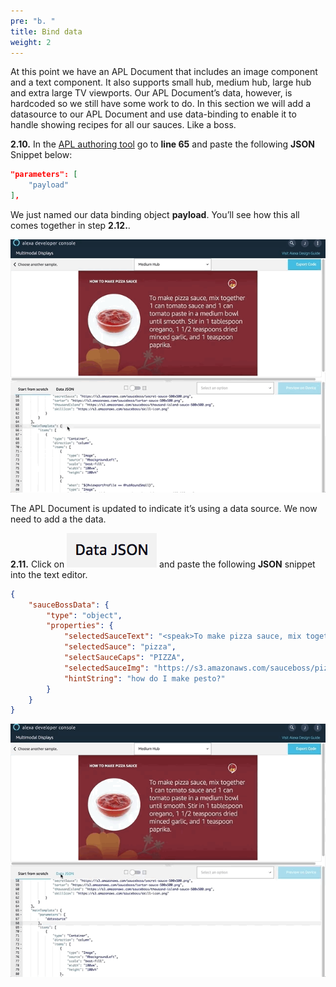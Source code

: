 ```yaml
---
pre: "b. "
title: Bind data
weight: 2
---
```


At this point we have an APL Document that includes an image component
and a text component. It also supports small hub, medium hub, large hub
and extra large TV viewports. Our APL Document’s data, however, is
hardcoded so we still have some work to do. In this section we will add
a datasource to our APL Document and use data-binding to enable it to
handle showing recipes for all our sauces. Like a boss.

**2.10.** In the [APL authoring
tool](https://developer.amazon.com/alexa/console/ask/displays/) go to
**line 65** and paste the following **JSON** Snippet below:

``` JSON
"parameters": [
    "payload"
],
```

We just named our data binding object **payload**. You’ll see how this
all comes together in step **2.12.**.

![Pasting the datasource](/images/a2-e02_10_add-data-source.gif)

The APL Document is updated to indicate it’s using a data source. We now
need to add a the data.

**2.11.** Click on ![Data JSON](/images/ui/data-json.png) and paste the
following **JSON** snippet into the text editor.

``` JSON
{
    "sauceBossData": {
        "type": "object",
        "properties": {
            "selectedSauceText": "<speak>To make pizza sauce, mix together 1 can tomato sauce and 1 can tomato paste in a medium bowl until smooth. Stir in 1 tablespoon oregano, 1 1/2 teaspoons dried minced garlic, and 1 teaspoon paprika.</speak>",
            "selectedSauce": "pizza",
            "selectSauceCaps": "PIZZA",
            "selectedSauceImg": "https://s3.amazonaws.com/sauceboss/pizza-sauce-500x500.png",
            "hintString": "how do I make pesto?"
        }
    }
}
```

![Inserting the Data](/images/a2-e02_11_add-data.gif)